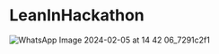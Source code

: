 # LeanInHackathon
![WhatsApp Image 2024-02-05 at 14 42 06_7291c2f1](https://github.com/komalpandeyy/LeanInHackathon/assets/83563937/94b6cbd1-4034-4193-acc6-1001836f1432)
